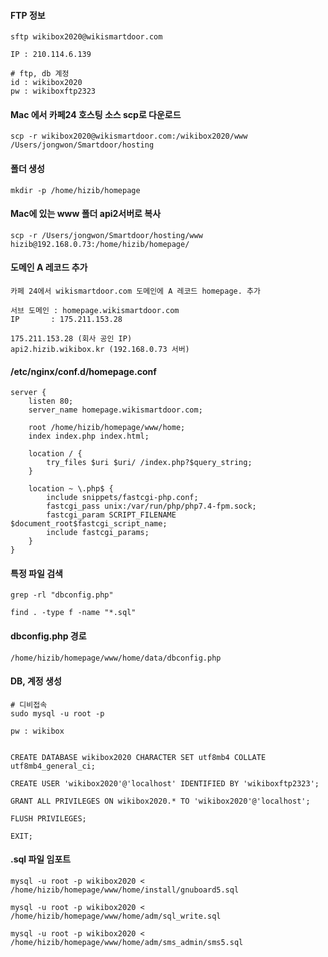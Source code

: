 #### FTP 정보
```less
sftp wikibox2020@wikismartdoor.com

IP : 210.114.6.139

# ftp, db 계정
id : wikibox2020
pw : wikiboxftp2323
```

#### Mac 에서 카페24 호스팅 소스 scp로 다운로드
```less
scp -r wikibox2020@wikismartdoor.com:/wikibox2020/www /Users/jongwon/Smartdoor/hosting
```

#### 폴더 생성
```less
mkdir -p /home/hizib/homepage
```

#### Mac에 있는 www 폴더 api2서버로 복사
```less
scp -r /Users/jongwon/Smartdoor/hosting/www hizib@192.168.0.73:/home/hizib/homepage/
```

#### 도메인 A 레코드 추가
```less
카페 24에서 wikismartdoor.com 도메인에 A 레코드 homepage. 추가

서브 도메인 : homepage.wikismartdoor.com
IP       : 175.211.153.28

175.211.153.28 (회사 공인 IP)
api2.hizib.wikibox.kr (192.168.0.73 서버)
```

#### /etc/nginx/conf.d/homepage.conf

```less
server {
    listen 80;
    server_name homepage.wikismartdoor.com;

    root /home/hizib/homepage/www/home;
    index index.php index.html;

    location / {
        try_files $uri $uri/ /index.php?$query_string;
    }

    location ~ \.php$ {
        include snippets/fastcgi-php.conf;
        fastcgi_pass unix:/var/run/php/php7.4-fpm.sock;
        fastcgi_param SCRIPT_FILENAME $document_root$fastcgi_script_name;
        include fastcgi_params;
    }
}

```

#### 특정 파일 검색
```less
grep -rl "dbconfig.php"

find . -type f -name "*.sql"
```


#### dbconfig.php 경로
```less
/home/hizib/homepage/www/home/data/dbconfig.php
```

#### DB, 계정 생성
```less
# 디비접속
sudo mysql -u root -p

pw : wikibox


CREATE DATABASE wikibox2020 CHARACTER SET utf8mb4 COLLATE utf8mb4_general_ci;

CREATE USER 'wikibox2020'@'localhost' IDENTIFIED BY 'wikiboxftp2323';

GRANT ALL PRIVILEGES ON wikibox2020.* TO 'wikibox2020'@'localhost';

FLUSH PRIVILEGES;

EXIT;
```

#### .sql 파일 임포트
```less
mysql -u root -p wikibox2020 < /home/hizib/homepage/www/home/install/gnuboard5.sql

mysql -u root -p wikibox2020 < /home/hizib/homepage/www/home/adm/sql_write.sql

mysql -u root -p wikibox2020 < /home/hizib/homepage/www/home/adm/sms_admin/sms5.sql
```










































